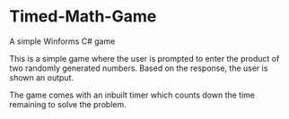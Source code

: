# Timed-Math-Game
A simple Winforms C# game

This is a simple game where the user is prompted to enter the product of two randomly generated numbers. Based on the response, the user is shown an output. 

The game comes with an inbuilt timer which counts down the time remaining to solve the problem. 

